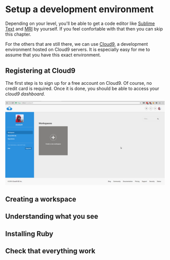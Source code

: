 # Setup a development environment

Depending on your level, you'll be able to get a code editor like
[Sublime Text][sublime] and [MRI][dl-ruby] by yourself. If you feel
confortable with that then you can skip this chapter.

For the others that are still there, we can use [Cloud9][cloud9], a
development environment hosted on Cloud9 servers. It is especially
easy for me to assume that you have this exact environment.

## Registering at Cloud9

The first step is to sign up for a free account on Cloud9. Of course,
no credit card is required. Once it is done, you should be able to access
your _cloud9 dashboard_.

![Dashboard](dashboard.png "Dashboard")

## Creating a workspace

## Understanding what you see

## Installing Ruby

## Check that everything work

[sublime]: https://www.sublimetext.com/
[dl-ruby]: https://www.ruby-lang.org/en/downloads/
[cloud9]: https://c9.io/
